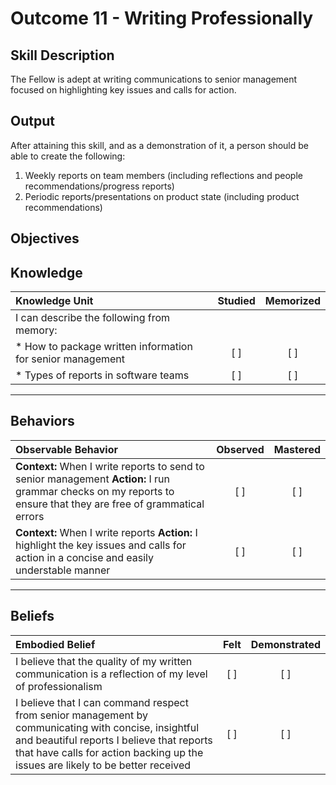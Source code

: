 # Outcome 11 - Writing Professionally

**Skill Description**
----------
The Fellow is adept at writing communications to senior management focused on highlighting key issues and calls for action.

**Output**
----------
After attaining this skill, and as a demonstration of it, a person should be able to create the following:

1. Weekly reports on  team members (including reflections and people recommendations/progress reports)
2. Periodic reports/presentations on product state (including product recommendations)


**Objectives**
----------
## **Knowledge**


| Knowledge Unit   |      Studied      | Memorized |
|:-------------|:------------------:|:--------:|
| I can describe the following from memory: | | |
| * How to package written information for senior management | [ ] | [ ]  |
| * Types of reports in software teams | [ ] | [ ]  |



----------


## **Behaviors**

| Observable Behavior   |      Observed      | Mastered |
|:-------------|:------------------:|:--------:|
| **Context:** When I write reports to send to senior management **Action:** I run grammar checks on my reports to ensure that they are free of grammatical errors | [ ] | [ ]  |
| **Context:** When I write reports **Action:** I highlight the key issues and calls for action in a concise and easily understable manner |   [ ]   |   [ ]  |


----------


## **Beliefs**


| Embodied Belief   |      Felt      | Demonstrated |
|:-------------|:------------------:|:--------:|
| I believe that the quality of my written communication is a reflection of my level of professionalism | [ ] | [ ]  |
| I believe that I can command respect from senior management by communicating with concise, insightful and beautiful reports I believe that reports that have calls for action backing up the issues are likely to be better received | [ ] | [ ]  |
